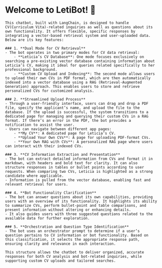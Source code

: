 # Welcome to LetiBot! 👋
    This chatbot, built with LangChain, is designed to handle CV(Curriculum Vita)-related inquiries as well as questions about its own functionality. It offers flexible, specific responses by integrating a vector-based retrieval system and user-uploaded data. Below are its key features:

    ### 1. **Dual Mode for CV Retrieval**
    - The bot operates in two primary modes for CV data retrieval:
        - **Leticia’s CV Database**: One mode focuses exclusively on searching a pre-existing vector database containing information about Leticia’s CV, making it ideal for queries related specifically to her professional background.
        - **Custom CV Upload and Indexing**: The second mode allows users to upload their own CVs in PDF format, which are then automatically indexed into a vector database using a RAG (Retrieval-Augmented Generation) approach. This enables users to store and retrieve personalized CVs for customized analysis.

    ### 2. **Streamlined Upload Process**
    - Through a user-friendly interface, users can drag and drop a PDF file, specify the applicant’s name, and upload the file to the database. If the upload is successful, the system transitions to a dedicated page for managing and querying their custom CVs in a RAG format. If there’s an error in the PDF, the bot provides a notification to assist the user.
    - Users can navigate between different app pages:
        - **My CV**: A dedicated page for Leticia’s CV.
        - **Upload Your Own CVs**: A page for uploading PDF-format CVs.
        - **Your Own RAG with CVs**: A personalized RAG page where users can interact with their indexed CVs.

    ### 3. **CV Information Extraction and Presentation**
    - The bot can extract detailed information from CVs and format it in markdown, with headers and bold text for clarity. It can also structure responses in tables or bullet points according to user requests. When comparing two CVs, Leticia is highlighted as a strong candidate where applicable.
    - Information is pulled from the vector database, enabling fast and relevant retrieval for users.

    ### 4. **Bot Functionality Clarification**
    - The bot can answer questions about its own capabilities, providing users with an overview of its functionality. It highlights its ability to summarize CVs, perform bullet-point and table comparisons, and present information without altering or enhancing details.
    - It also guides users with three suggested questions related to the available data for further exploration.

    ### 5. **Orchestration and Question Type Identification**
    - The bot uses an orchestrator prompt to determine if a user’s question pertains to CV information or bot functionality. Based on this classification, it selects the appropriate response path, ensuring clarity and relevance in each interaction.

    This structure allows the chatbot to deliver organized, accurate responses for both CV analysis and bot-related inquiries, while supporting custom CV uploads and tailored searches.
